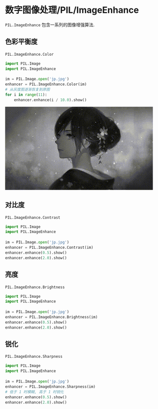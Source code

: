 # 数字图像处理/PIL/ImageEnhance

`PIL.ImageEnhance` 包含一系列的图像增强算法.

## 色彩平衡度

`PIL.ImageEnhance.Color`

```py
import PIL.Image
import PIL.ImageEnhance

im = PIL.Image.open('jp.jpg')
enhancer = PIL.ImageEnhance.Color(im)
# 从灰度图逐渐恢复到原图
for i in range(11):
    enhancer.enhance(i / 10.0).show()
```

![img](../../img/pil/pil_imageenhance/color.gif)

## 对比度

`PIL.ImageEnhance.Contrast`

```py
import PIL.Image
import PIL.ImageEnhance

im = PIL.Image.open('jp.jpg')
enhancer = PIL.ImageEnhance.Contrast(im)
enhancer.enhance(0.5).show()
enhancer.enhance(2.0).show()
```

## 亮度

`PIL.ImageEnhance.Brightness`

```py
import PIL.Image
import PIL.ImageEnhance

im = PIL.Image.open('jp.jpg')
enhancer = PIL.ImageEnhance.Brightness(im)
enhancer.enhance(0.5).show()
enhancer.enhance(2.0).show()
```

## 锐化

`PIL.ImageEnhance.Sharpness`

```py
import PIL.Image
import PIL.ImageEnhance

im = PIL.Image.open('jp.jpg')
enhancer = PIL.ImageEnhance.Sharpness(im)
# 低于 1 时模糊, 高于 1 时锐化
enhancer.enhance(0.5).show()
enhancer.enhance(2.0).show()
```
